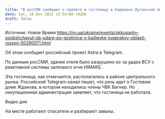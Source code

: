 ```yaml
---
title: "В росСМИ сообщают о прилете в гостиницу в Кадиевке Луганской области, где вероятно находились «вагнеровцы»"
date: Sat, 10 Dec 2022 23:54:00 +0200
draft: false
---
```

Источник: Новое Время https://nv.ua/ukraine/events/okkupanty-soobshchayut-ob-udare-po-gostinice-v-kadievke-luganskoy-oblasti-rossmi-50290071.html


Об этом сообщает российский проект Astra в Telegram.

По данным росСМИ, здание отеля было разрушено из-за удара ВСУ с реактивной системы залпового огня HIMARS.

Эта гостиница, как отмечается, располагалась в районе центрального рынка. Российский Telegram-канал пишет, что речь идет о Гостевом доме Жданова, в котором находились члены ЧВК Вагнер. Но оккупационная администрация заявляет, что гостиница не работала.

 Видео дня   

На месте работают спасатели и разбирают завалы.
